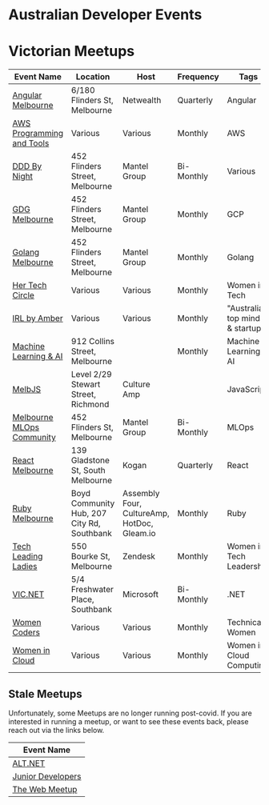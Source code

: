 
# Australian Developer Events

# Victorian Meetups

| Event Name | Location | Host | Frequency | Tags |
| ---------- | -------- | ---- | --------- | ---- |
| [Angular Melbourne](https://www.meetup.com/Angular-Melbourne/) | 6/180 Flinders St, Melbourne | Netwealth | Quarterly | Angular |
| [AWS Programming and Tools](https://www.meetup.com/Melbourne-AWS-Programming-and-Tools-Meetup/) | Various | Various | Monthly | AWS |
| [DDD By Night](https://www.meetup.com/DDD-Melbourne-By-Night/) | 452 Flinders Street, Melbourne | Mantel Group | Bi-Monthly | Various |
| [GDG Melbourne](https://www.meetup.com/gdg-melbourne/) | 452 Flinders Street, Melbourne | Mantel Group | Monthly | GCP |
| [Golang Melbourne](https://www.meetup.com/golang-mel/) | 452 Flinders Street, Melbourne | Mantel Group | Monthly | Golang |
| [Her Tech Circle](https://www.hertechcircle.org/events) | Various | Various | Monthly | Women in Tech |
| [IRL by Amber](https://lu.ma/SparksXGenesis?k=c) | Various | Various | Monthly | "Australia's top minds & startups" |
| [Machine Learning & AI](https://www.meetup.com/Machine-Learning-AI-Meetup/) | 912 Collins Street, Melbourne | | Monthly | Machine Learning & AI |
| [MelbJS](http://melbjs.com/) | Level 2/29 Stewart Street, Richmond | Culture Amp | | JavaScript |
| [Melbourne MLOps Community](https://www.meetup.com/melbourne-mlops-community1/) | 452 Flinders St, Melbourne | Mantel Group | Bi-Monthly | MLOps |
| [React Melbourne](https://www.meetup.com/React-Melbourne) | 139 Gladstone St, South Melbourne | Kogan | Quarterly | React |
| [Ruby Melbourne](https://www.meetup.com/Ruby-On-Rails-Oceania-Melbourne/) | Boyd Community Hub, 207 City Rd, Southbank | Assembly Four, CultureAmp, HotDoc, Gleam.io | Monthly | Ruby |
| [Tech Leading Ladies](https://www.meetup.com/Tech-Leading-Ladies/) | 550 Bourke St, Melbourne | Zendesk | Monthly | Women in Tech Leadership
| [VIC.NET](https://www.meetup.com/VIC-NET-Meetup/) | 5/4 Freshwater Place, Southbank | Microsoft | Bi-Monthly | .NET |
| [Women Coders](https://www.meetup.com/women-coders/) | Various | Various | Monthly | Technical Women |
| [Women in Cloud](https://www.meetup.com/women-in-cloud-meetup-group/) | Various | Various | Monthly | Women in Cloud Computing |

## Stale Meetups

Unfortunately, some Meetups are no longer running post-covid. If you are interested in running a meetup, or want to see these events back, please reach out via the links below.

| Event Name |
| ---------- |
| [ALT.NET](https://www.meetup.com/Melbourne-ALT-NET/) |
| [Junior Developers](https://www.meetup.com/Junior-Developers-Melbourne/) |
| [The Web Meetup](https://www.meetup.com/the-web) |
